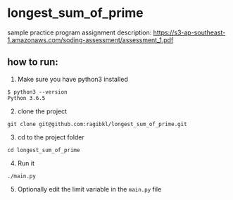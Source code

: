 # longest_sum_of_prime
sample practice program
assignment description: https://s3-ap-southeast-1.amazonaws.com/soding-assessment/assessment_1.pdf

## how to run:
1. Make sure you have python3 installed
```
$ python3 --version
Python 3.6.5
```

2. clone the project
```
git clone git@github.com:ragibkl/longest_sum_of_prime.git
```

3. cd to the project folder
```
cd longest_sum_of_prime
```

4. Run it
```
./main.py
```

5. Optionally edit the limit variable in the `main.py` file
